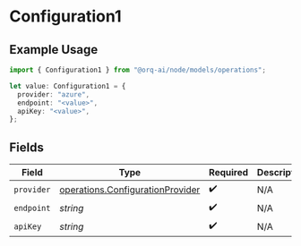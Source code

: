 # Configuration1

## Example Usage

```typescript
import { Configuration1 } from "@orq-ai/node/models/operations";

let value: Configuration1 = {
  provider: "azure",
  endpoint: "<value>",
  apiKey: "<value>",
};
```

## Fields

| Field                                                                                | Type                                                                                 | Required                                                                             | Description                                                                          |
| ------------------------------------------------------------------------------------ | ------------------------------------------------------------------------------------ | ------------------------------------------------------------------------------------ | ------------------------------------------------------------------------------------ |
| `provider`                                                                           | [operations.ConfigurationProvider](../../models/operations/configurationprovider.md) | :heavy_check_mark:                                                                   | N/A                                                                                  |
| `endpoint`                                                                           | *string*                                                                             | :heavy_check_mark:                                                                   | N/A                                                                                  |
| `apiKey`                                                                             | *string*                                                                             | :heavy_check_mark:                                                                   | N/A                                                                                  |